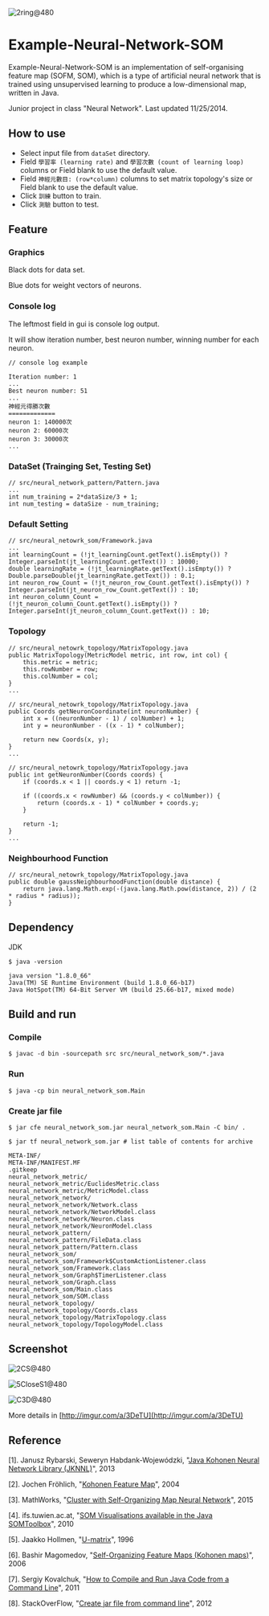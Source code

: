 ![2ring@480](http://imgur.com/hDL6lH8.png)

Example-Neural-Network-SOM
=========

Example-Neural-Network-SOM is an implementation of self-organising feature map (SOFM, SOM), which is a type of artificial neural network that is trained using unsupervised learning to produce a low-dimensional map, written in Java.

Junior project in class "Neural Network". Last updated 11/25/2014.

How to use
-----------------------

- Select input file from `dataSet` directory.
- Field `學習率 (learning rate)` and `學習次數 (count of learning loop)` columns
or Field blank to use the default value.
- Field `神經元數目: (row*column)` columns to set matrix topology's size
or Field blank to use the default value.
- Click `訓練` button to train.
- Click `測驗` button to test.

Feature
-----------------------

### Graphics ###

Black dots for data set.

Blue dots for weight vectors of neurons.

### Console log ###

The leftmost field in gui is console log output.

It will show iteration number, best neuron number, winning number for each neuron.

    // console log example

    Iteration number: 1
    ...
    Best neuron number: 51
    ...
    神經元得勝次數
    =============
    neuron 1: 140000次
    neuron 2: 60000次
    neuron 3: 30000次
    ...

### DataSet (Trainging Set, Testing Set) ###

    // src/neural_network_pattern/Pattern.java
    ...
    int num_training = 2*dataSize/3 + 1;
    int num_testing = dataSize - num_training;

### Default Setting ###

    // src/neural_netowrk_som/Framework.java
    ...
    int learningCount = (!jt_learningCount.getText().isEmpty()) ? Integer.parseInt(jt_learningCount.getText()) : 10000;
    double learningRate = (!jt_learningRate.getText().isEmpty()) ? Double.parseDouble(jt_learningRate.getText()) : 0.1;
    int neuron_row_Count = (!jt_neuron_row_Count.getText().isEmpty()) ? Integer.parseInt(jt_neuron_row_Count.getText()) : 10;
    int neuron_column_Count = (!jt_neuron_column_Count.getText().isEmpty()) ? Integer.parseInt(jt_neuron_column_Count.getText()) : 10;

### Topology ###

    // src/neural_netowrk_topology/MatrixTopology.java
    public MatrixTopology(MetricModel metric, int row, int col) {
        this.metric = metric;
        this.rowNumber = row;
        this.colNumber = col;
    }
    ...

    // src/neural_netowrk_topology/MatrixTopology.java
    public Coords getNeuronCoordinate(int neuronNumber) {
        int x = ((neuronNumber - 1) / colNumber) + 1;
        int y = neuronNumber - ((x - 1) * colNumber);

        return new Coords(x, y);
    }
    ...

    // src/neural_netowrk_topology/MatrixTopology.java
    public int getNeuronNumber(Coords coords) {
        if (coords.x < 1 || coords.y < 1) return -1;
        
        if ((coords.x < rowNumber) && (coords.y < colNumber)) {
            return (coords.x - 1) * colNumber + coords.y;
        }

        return -1;
    }
    ...

### Neighbourhood Function ###

    // src/neural_netowrk_topology/MatrixTopology.java
    public double gaussNeighbourhoodFunction(double distance) {
        return java.lang.Math.exp(-(java.lang.Math.pow(distance, 2)) / (2 * radius * radius));
    }

Dependency
-----------------------

JDK

    $ java -version

    java version "1.8.0_66"
    Java(TM) SE Runtime Environment (build 1.8.0_66-b17)
    Java HotSpot(TM) 64-Bit Server VM (build 25.66-b17, mixed mode)

Build and run
-----------------------

### Compile ###

    $ javac -d bin -sourcepath src src/neural_network_som/*.java

### Run ###

    $ java -cp bin neural_network_som.Main

### Create jar file ###

    $ jar cfe neural_network_som.jar neural_network_som.Main -C bin/ .

    $ jar tf neural_network_som.jar # list table of contents for archive

    META-INF/
    META-INF/MANIFEST.MF
    .gitkeep
    neural_network_metric/
    neural_network_metric/EuclidesMetric.class
    neural_network_metric/MetricModel.class
    neural_network_network/
    neural_network_network/Network.class
    neural_network_network/NetworkModel.class
    neural_network_network/Neuron.class
    neural_network_network/NeuronModel.class
    neural_network_pattern/
    neural_network_pattern/FileData.class
    neural_network_pattern/Pattern.class
    neural_network_som/
    neural_network_som/Framework$CustomActionListener.class
    neural_network_som/Framework.class
    neural_network_som/Graph$TimerListener.class
    neural_network_som/Graph.class
    neural_network_som/Main.class
    neural_network_som/SOM.class
    neural_network_topology/
    neural_network_topology/Coords.class
    neural_network_topology/MatrixTopology.class
    neural_network_topology/TopologyModel.class

Screenshot
-----------------------

![2CS@480](http://imgur.com/S83te2P.png)

![5CloseS1@480](http://imgur.com/IIfS3j5.png)

![C3D@480](http://imgur.com/PKw02Ms.png)

More details in [http://imgur.com/a/3DeTU](http://imgur.com/a/3DeTU)

Reference
-----------------------

[1]. Janusz Rybarski, Seweryn Habdank-Wojewódzki, "[Java Kohonen Neural Network Library (JKNNL)](http://jknnl.sourceforge.net/)", 2013

[2]. Jochen Fröhlich, "[Kohonen Feature Map](http://www.nnwj.de/kohonen-feature-map.html)", 2004

[3]. MathWorks, "[Cluster with Self-Organizing Map Neural Network](http://www.mathworks.com/help/nnet/ug/cluster-with-self-organizing-map-neural-network.html)", 2015

[4]. ifs.tuwien.ac.at, "[SOM Visualisations available in the Java SOMToolbox](http://www.ifs.tuwien.ac.at/dm/somtoolbox/visualisations.html)", 2010

[5]. Jaakko Hollmen, "[U-matrix](http://users.ics.aalto.fi/jhollmen/dippa/node24.html)", 1996

[6]. Bashir Magomedov, "[Self-Organizing Feature Maps (Kohonen maps)](http://www.codeproject.com/Articles/16273/Self-Organizing-Feature-Maps-Kohonen-maps)", 2006

[7]. Sergiy Kovalchuk, "[How to Compile and Run Java Code from a Command Line](http://www.sergiy.ca/how-to-compile-and-launch-java-code-from-command-line/)", 2011

[8]. StackOverFlow, "[Create jar file from command line](http://stackoverflow.com/questions/11243442/create-jar-file-from-command-line)", 2012
